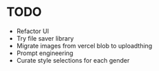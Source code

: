 # TODO

- Refactor UI
- Try file saver library
- Migrate images from vercel blob to uploadthing
- Prompt engineering
- Curate style selections for each gender
